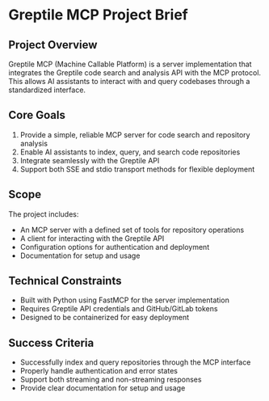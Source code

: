 # Greptile MCP Project Brief

## Project Overview
Greptile MCP (Machine Callable Platform) is a server implementation that integrates the Greptile code search and analysis API with the MCP protocol. This allows AI assistants to interact with and query codebases through a standardized interface.

## Core Goals
1. Provide a simple, reliable MCP server for code search and repository analysis
2. Enable AI assistants to index, query, and search code repositories
3. Integrate seamlessly with the Greptile API
4. Support both SSE and stdio transport methods for flexible deployment

## Scope
The project includes:
- An MCP server with a defined set of tools for repository operations
- A client for interacting with the Greptile API
- Configuration options for authentication and deployment
- Documentation for setup and usage

## Technical Constraints
- Built with Python using FastMCP for the server implementation
- Requires Greptile API credentials and GitHub/GitLab tokens
- Designed to be containerized for easy deployment

## Success Criteria
- Successfully index and query repositories through the MCP interface
- Properly handle authentication and error states
- Support both streaming and non-streaming responses
- Provide clear documentation for setup and usage 